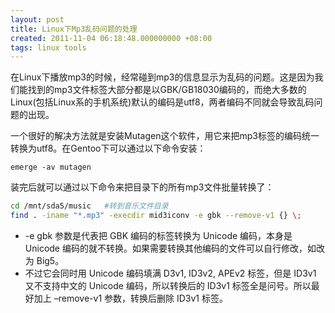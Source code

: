 ```yaml
---
layout: post
title: Linux下Mp3乱码问题的处理
created: 2011-11-04 06:18:48.000000000 +08:00
tags: linux tools
---
```


在Linux下播放mp3的时候，经常碰到mp3的信息显示为乱码的问题。这是因为我们能找到的mp3文件标签大部分都是以GBK/GB18030编码的，而绝大多数的Linux(包括Linux系的手机系统)默认的编码是utf8，两者编码不同就会导致乱码问题的出现。

一个很好的解决方法就是安装Mutagen这个软件，用它来把mp3标签的编码统一转换为utf8。在Gentoo下可以通过以下命令安装：

```
emerge -av mutagen
```

装完后就可以通过以下命令来把目录下的所有mp3文件批量转换了：

```bash
cd /mnt/sda5/music   #转到音乐文件目录
find . -iname "*.mp3" -execdir mid3iconv -e gbk --remove-v1 {} \;
```

-   -e gbk 参数是代表把 GBK 编码的标签转换为 Unicode 编码，本身是 Unicode 编码的就不转换。如果需要转换其他编码的文件可以自行修改，如改为 Big5。
-   不过它会同时用 Unicode 编码填满 D3v1, ID3v2, APEv2 标签，但是 ID3v1 又不支持中文的 Unicode 编码，所以转换后的 ID3v1 标签全是问号。所以最好加上 –remove-v1 参数，转换后删除 ID3v1 标签。

